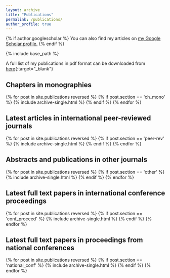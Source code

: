 ```yaml
---
layout: archive
title: "Publications"
permalink: /publications/
author_profile: true
---
```


{% if author.googlescholar %}
  You can also find my articles on <u><a href="{{author.googlescholar}}">my Google Scholar profile</a>.</u>
{% endif %}

{% include base_path %}

A full list of my publications in pdf format can be downloaded from [here](../files/ListOfPublicartions_KM.pdf){:target="\_blank"}


## Chapters in monographies

{% for post in site.publications reversed %}
{% if post.section == 'ch_mono' %}
{% include archive-single.html %}
{% endif %}
{% endfor %}


## Latest articles in international peer-reviewed journals

{% for post in site.publications reversed %}
{% if post.section == 'peer-rev' %}
{% include archive-single.html %}
{% endif %}
{% endfor %}


## Abstracts and publications in other journals

{% for post in site.publications reversed %}
{% if post.section == 'other' %}
{% include archive-single.html %}
{% endif %}
{% endfor %}


## Latest full text papers in international conference proceedings

{% for post in site.publications reversed %}
{% if post.section == 'conf_proceed' %}
{% include archive-single.html %}
{% endif %}
{% endfor %}


## Latest full text papers in proceedings from national conferences

{% for post in site.publications reversed %}
{% if post.section == 'national_conf' %}
{% include archive-single.html %}
{% endif %}
{% endfor %}

